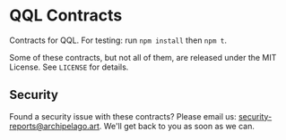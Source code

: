 # QQL Contracts

Contracts for QQL.
For testing: run `npm install` then `npm t`.

Some of these contracts, but not all of them, are released under the
MIT License. See `LICENSE` for details.

## Security

Found a security issue with these contracts?
Please email us: <security-reports@archipelago.art>.
We'll get back to you as soon as we can.
